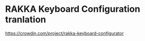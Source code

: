 # RAKKA Keyboard Configuration tranlation

<https://crowdin.com/project/rakka-keyboard-configurator>
